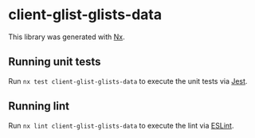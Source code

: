 # client-glist-glists-data

This library was generated with [Nx](https://nx.dev).

## Running unit tests

Run `nx test client-glist-glists-data` to execute the unit tests via [Jest](https://jestjs.io).

## Running lint

Run `nx lint client-glist-glists-data` to execute the lint via [ESLint](https://eslint.org/).
